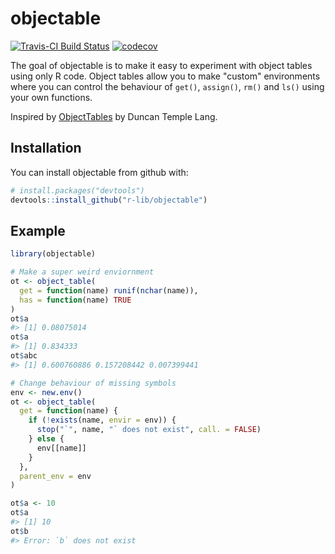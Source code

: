 
<!-- README.md is generated from README.Rmd. Please edit that file -->
objectable
==========

[![Travis-CI Build Status](https://travis-ci.org/r-lib/objectable.svg?branch=master)](https://travis-ci.org/r-lib/objectable) [![codecov](https://codecov.io/gh/r-lib/objectable/branch/master/graph/badge.svg)](https://codecov.io/gh/r-lib/objectable)

The goal of objectable is to make it easy to experiment with object tables using only R code. Object tables allow you to make "custom" environments where you can control the behaviour of `get()`, `assign()`, `rm()` and `ls()` using your own functions.

Inspired by [ObjectTables](https://github.com/omegahat/ObjectTables) by Duncan Temple Lang.

Installation
------------

You can install objectable from github with:

``` r
# install.packages("devtools")
devtools::install_github("r-lib/objectable")
```

Example
-------

``` r
library(objectable)

# Make a super weird enviornment
ot <- object_table(
  get = function(name) runif(nchar(name)),
  has = function(name) TRUE
)
ot$a
#> [1] 0.08075014
ot$a
#> [1] 0.834333
ot$abc
#> [1] 0.600760886 0.157208442 0.007399441
```

``` r
# Change behaviour of missing symbols
env <- new.env()
ot <- object_table(
  get = function(name) {
    if (!exists(name, envir = env)) {
      stop("`", name, "` does not exist", call. = FALSE)
    } else {
      env[[name]]
    }
  },
  parent_env = env
)

ot$a <- 10
ot$a
#> [1] 10
ot$b
#> Error: `b` does not exist
```
